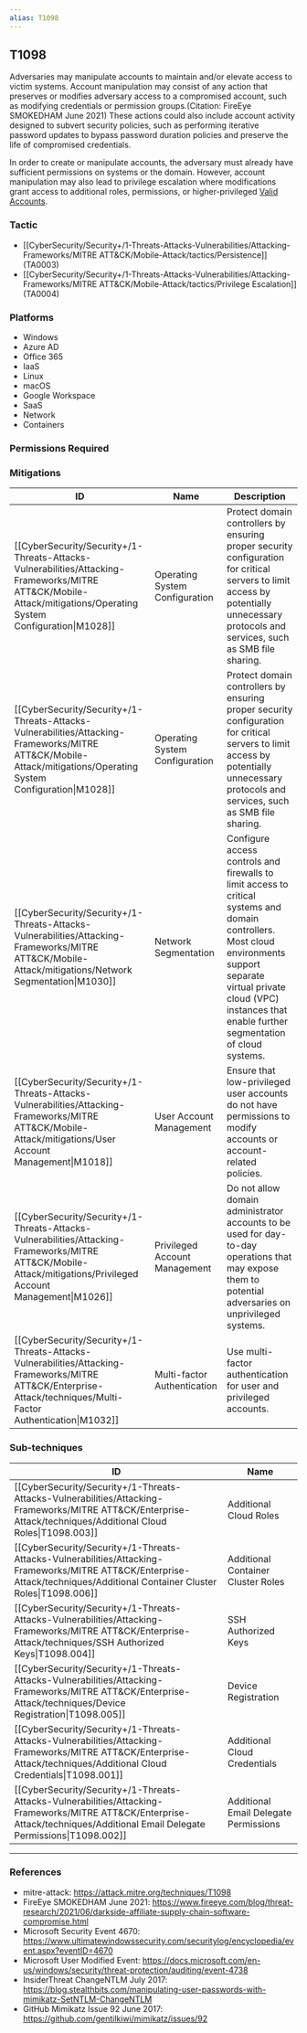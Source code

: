 ```yaml
---
alias: T1098
---
```


## T1098

Adversaries may manipulate accounts to maintain and/or elevate access to victim systems. Account manipulation may consist of any action that preserves or modifies adversary access to a compromised account, such as modifying credentials or permission groups.(Citation: FireEye SMOKEDHAM June 2021) These actions could also include account activity designed to subvert security policies, such as performing iterative password updates to bypass password duration policies and preserve the life of compromised credentials. 

In order to create or manipulate accounts, the adversary must already have sufficient permissions on systems or the domain. However, account manipulation may also lead to privilege escalation where modifications grant access to additional roles, permissions, or higher-privileged [Valid Accounts](https://attack.mitre.org/techniques/T1078).


### Tactic
- [[CyberSecurity/Security+/1-Threats-Attacks-Vulnerabilities/Attacking-Frameworks/MITRE ATT&CK/Mobile-Attack/tactics/Persistence]] (TA0003)
- [[CyberSecurity/Security+/1-Threats-Attacks-Vulnerabilities/Attacking-Frameworks/MITRE ATT&CK/Mobile-Attack/tactics/Privilege Escalation]] (TA0004)

### Platforms
- Windows
- Azure AD
- Office 365
- IaaS
- Linux
- macOS
- Google Workspace
- SaaS
- Network
- Containers

### Permissions Required

### Mitigations

| ID | Name | Description |
| --- | --- | --- |
| [[CyberSecurity/Security+/1-Threats-Attacks-Vulnerabilities/Attacking-Frameworks/MITRE ATT&CK/Mobile-Attack/mitigations/Operating System Configuration\|M1028]] | Operating System Configuration | Protect domain controllers by ensuring proper security configuration for critical servers to limit access by potentially unnecessary protocols and services, such as SMB file sharing. |
| [[CyberSecurity/Security+/1-Threats-Attacks-Vulnerabilities/Attacking-Frameworks/MITRE ATT&CK/Mobile-Attack/mitigations/Operating System Configuration\|M1028]] | Operating System Configuration | Protect domain controllers by ensuring proper security configuration for critical servers to limit access by potentially unnecessary protocols and services, such as SMB file sharing. |
| [[CyberSecurity/Security+/1-Threats-Attacks-Vulnerabilities/Attacking-Frameworks/MITRE ATT&CK/Mobile-Attack/mitigations/Network Segmentation\|M1030]] | Network Segmentation | Configure access controls and firewalls to limit access to critical systems and domain controllers. Most cloud environments support separate virtual private cloud (VPC) instances that enable further segmentation of cloud systems. |
| [[CyberSecurity/Security+/1-Threats-Attacks-Vulnerabilities/Attacking-Frameworks/MITRE ATT&CK/Mobile-Attack/mitigations/User Account Management\|M1018]] | User Account Management | Ensure that low-privileged user accounts do not have permissions to modify accounts or account-related policies. |
| [[CyberSecurity/Security+/1-Threats-Attacks-Vulnerabilities/Attacking-Frameworks/MITRE ATT&CK/Mobile-Attack/mitigations/Privileged Account Management\|M1026]] | Privileged Account Management | Do not allow domain administrator accounts to be used for day-to-day operations that may expose them to potential adversaries on unprivileged systems. |
| [[CyberSecurity/Security+/1-Threats-Attacks-Vulnerabilities/Attacking-Frameworks/MITRE ATT&CK/Enterprise-Attack/techniques/Multi-Factor Authentication\|M1032]] | Multi-factor Authentication | Use multi-factor authentication for user and privileged accounts. |

### Sub-techniques

| ID | Name |
| --- | --- |
| [[CyberSecurity/Security+/1-Threats-Attacks-Vulnerabilities/Attacking-Frameworks/MITRE ATT&CK/Enterprise-Attack/techniques/Additional Cloud Roles\|T1098.003]] | Additional Cloud Roles |
| [[CyberSecurity/Security+/1-Threats-Attacks-Vulnerabilities/Attacking-Frameworks/MITRE ATT&CK/Enterprise-Attack/techniques/Additional Container Cluster Roles\|T1098.006]] | Additional Container Cluster Roles |
| [[CyberSecurity/Security+/1-Threats-Attacks-Vulnerabilities/Attacking-Frameworks/MITRE ATT&CK/Enterprise-Attack/techniques/SSH Authorized Keys\|T1098.004]] | SSH Authorized Keys |
| [[CyberSecurity/Security+/1-Threats-Attacks-Vulnerabilities/Attacking-Frameworks/MITRE ATT&CK/Enterprise-Attack/techniques/Device Registration\|T1098.005]] | Device Registration |
| [[CyberSecurity/Security+/1-Threats-Attacks-Vulnerabilities/Attacking-Frameworks/MITRE ATT&CK/Enterprise-Attack/techniques/Additional Cloud Credentials\|T1098.001]] | Additional Cloud Credentials |
| [[CyberSecurity/Security+/1-Threats-Attacks-Vulnerabilities/Attacking-Frameworks/MITRE ATT&CK/Enterprise-Attack/techniques/Additional Email Delegate Permissions\|T1098.002]] | Additional Email Delegate Permissions |


---
### References

- mitre-attack: https://attack.mitre.org/techniques/T1098
- FireEye SMOKEDHAM June 2021: https://www.fireeye.com/blog/threat-research/2021/06/darkside-affiliate-supply-chain-software-compromise.html
- Microsoft Security Event 4670: https://www.ultimatewindowssecurity.com/securitylog/encyclopedia/event.aspx?eventID=4670
- Microsoft User Modified Event: https://docs.microsoft.com/en-us/windows/security/threat-protection/auditing/event-4738
- InsiderThreat ChangeNTLM July 2017: https://blog.stealthbits.com/manipulating-user-passwords-with-mimikatz-SetNTLM-ChangeNTLM
- GitHub Mimikatz Issue 92 June 2017: https://github.com/gentilkiwi/mimikatz/issues/92
